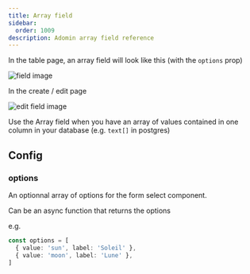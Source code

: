 ```yaml
---
title: Array field
sidebar:
  order: 1009
description: Adomin array field reference
---
```


In the table page, an array field will look like this (with the `options` prop)

![field image](~/assets/images/reference/models/array/table_array.png)

In the create / edit page

![edit field image](~/assets/images/reference/models/array/array.png)

Use the Array field when you have an array of values contained in one column in your database (e.g. `text[]` in postgres)

## Config

### options

An optionnal array of options for the form select component.

Can be an async function that returns the options

e.g.

```ts
const options = [
  { value: 'sun', label: 'Soleil' },
  { value: 'moon', label: 'Lune' },
]
```
